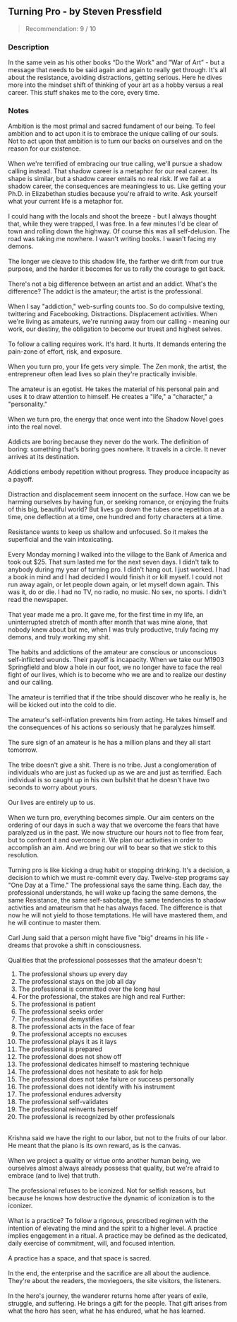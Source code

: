 ## Turning Pro - by Steven Pressfield
> Recommendation: 9 / 10
    
### Description
In the same vein as his other books “Do the Work” and ”War of Art” - but a message that needs to be said again and again to really get through. It's all about the resistance, avoiding distractions, getting serious. Here he dives more into the mindset shift of thinking of your art as a hobby versus a real career. This stuff shakes me to the core, every time.
    
### Notes
Ambition is the most primal and sacred fundament of our being. To feel ambition and to act upon it is to embrace the unique calling of our souls. Not to act upon that ambition is to turn our backs on ourselves and on the reason for our existence.<br>
<br>
When we're terrified of embracing our true calling, we'll pursue a shadow calling instead. That shadow career is a metaphor for our real career. Its shape is similar, but a shadow career entails no real risk. If we fail at a shadow career, the consequences are meaningless to us.  Like getting your Ph.D. in Elizabethan studies because you're afraid to write.  Ask yourself what your current life is a metaphor for.<br>
<br>
I could hang with the locals and shoot the breeze - but I always thought that, while they were trapped, I was free. In a few minutes I'd be clear of town and rolling down the highway. Of course this was all self-delusion. The road was taking me nowhere. I wasn't writing books. I wasn't facing my demons.<br>
<br>
The longer we cleave to this shadow life, the farther we drift from our true purpose, and the harder it becomes for us to rally the courage to get back.<br>
<br>
There's not a big difference between an artist and an addict.  What's the difference? The addict is the amateur; the artist is the professional.<br>
<br>
When I say "addiction," web-surfing counts too. So do compulsive texting, twittering and Facebooking. Distractions. Displacement activities. When we're living as amateurs, we're running away from our calling - meaning our work, our destiny, the obligation to become our truest and highest selves.<br>
<br>
To follow a calling requires work. It's hard. It hurts. It demands entering the pain-zone of effort, risk, and exposure.<br>
<br>
When you turn pro, your life gets very simple. The Zen monk, the artist, the entrepreneur often lead lives so plain they're practically invisible.<br>
<br>
The amateur is an egotist. He takes the material of his personal pain and uses it to draw attention to himself. He creates a "life," a "character," a "personality."<br>
<br>
When we turn pro, the energy that once went into the Shadow Novel goes into the real novel.<br>
<br>
Addicts are boring because they never do the work.  The definition of boring: something that's boring goes nowhere. It travels in a circle. It never arrives at its destination.<br>
<br>
Addictions embody repetition without progress. They produce incapacity as a payoff.<br>
<br>
Distraction and displacement seem innocent on the surface. How can we be harming ourselves by having fun, or seeking romance, or enjoying the fruits of this big, beautiful world? But lives go down the tubes one repetition at a time, one deflection at a time, one hundred and forty characters at a time.<br>
<br>
Resistance wants to keep us shallow and unfocused. So it makes the superficial and the vain intoxicating.<br>
<br>
Every Monday morning I walked into the village to the Bank of America and took out $25. That sum lasted me for the next seven days. I didn't talk to anybody during my year of turning pro. I didn't hang out. I just worked. I had a book in mind and I had decided I would finish it or kill myself. I could not run away again, or let people down again, or let myself down again. This was it, do or die. I had no TV, no radio, no music. No sex, no sports. I didn't read the newspaper.<br>
<br>
That year made me a pro. It gave me, for the first time in my life, an uninterrupted stretch of month after month that was mine alone, that nobody knew about but me, when I was truly productive, truly facing my demons, and truly working my shit.<br>
<br>
The habits and addictions of the amateur are conscious or unconscious self-inflicted wounds. Their payoff is incapacity. When we take our M1903 Springfield and blow a hole in our foot, we no longer have to face the real fight of our lives, which is to become who we are and to realize our destiny and our calling.<br>
<br>
The amateur is terrified that if the tribe should discover who he really is, he will be kicked out into the cold to die.<br>
<br>
The amateur's self-inflation prevents him from acting. He takes himself and the consequences of his actions so seriously that he paralyzes himself.<br>
<br>
The sure sign of an amateur is he has a million plans and they all start tomorrow.<br>
<br>
The tribe doesn't give a shit. There is no tribe.  Just a conglomeration of individuals who are just as fucked up as we are and just as terrified. Each individual is so caught up in his own bullshit that he doesn't have two seconds to worry about yours.<br>
<br>
Our lives are entirely up to us.<br>
<br>
When we turn pro, everything becomes simple. Our aim centers on the ordering of our days in such a way that we overcome the fears that have paralyzed us in the past. We now structure our hours not to flee from fear, but to confront it and overcome it. We plan our activities in order to accomplish an aim. And we bring our will to bear so that we stick to this resolution.<br>
<br>
Turning pro is like kicking a drug habit or stopping drinking. It's a decision, a decision to which we must re-commit every day. Twelve-step programs say "One Day at a Time." The professional says the same thing. Each day, the professional understands, he will wake up facing the same demons, the same Resistance, the same self-sabotage, the same tendencies to shadow activities and amateurism that he has always faced. The difference is that now he will not yield to those temptations. He will have mastered them, and he will continue to master them.<br>
<br>
Carl Jung said that a person might have five "big" dreams in his life - dreams that provoke a shift in consciousness.<br>
<br>
Qualities that the professional possesses that the amateur doesn't:<br>
1. The professional shows up every day<br>
2. The professional stays on the job all day<br>
3. The professional is committed over the long haul<br>
4. For the professional, the stakes are high and real Further:<br>
5. The professional is patient<br>
6. The professional seeks order<br>
7. The professional demystifies<br>
8. The professional acts in the face of fear<br>
9. The professional accepts no excuses<br>
10. The professional plays it as it lays<br>
11. The professional is prepared<br>
12. The professional does not show off<br>
13. The professional dedicates himself to mastering technique<br>
14. The professional does not hesitate to ask for help<br>
15. The professional does not take failure or success personally<br>
16. The professional does not identify with his instrument<br>
17. The professional endures adversity<br>
18. The professional self-validates<br>
19. The professional reinvents herself<br>
20. The professional is recognized by other professionals<br>
<br>
Krishna said we have the right to our labor, but not to the fruits of our labor. He meant that the piano is its own reward, as is the canvas.<br>
<br>
When we project a quality or virtue onto another human being, we ourselves almost always already possess that quality, but we're afraid to embrace (and to live) that truth.<br>
<br>
The professional refuses to be iconized. Not for selfish reasons, but because he knows how destructive the dynamic of iconization is to the iconizer.<br>
<br>
What is a practice?  To follow a rigorous, prescribed regimen with the intention of elevating the mind and the spirit to a higher level. A practice implies engagement in a ritual. A practice may be defined as the dedicated, daily exercise of commitment, will, and focused intention.<br>
<br>
A practice has a space, and that space is sacred.<br>
<br>
In the end, the enterprise and the sacrifice are all about the audience. They're about the readers, the moviegoers, the site visitors, the listeners.<br>
<br>
In the hero's journey, the wanderer returns home after years of exile, struggle, and suffering. He brings a gift for the people. That gift arises from what the hero has seen, what he has endured, what he has learned.
